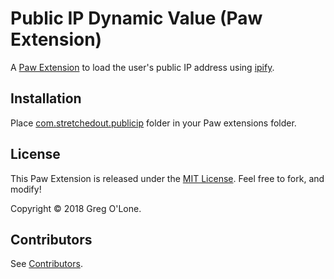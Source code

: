 # Public IP Dynamic Value (Paw Extension)

A [Paw Extension](http://luckymarmot.com/paw/extensions/) to load the user's public IP address using [ipify](https://www.ipify.org).

## Installation

Place [com.stretchedout.publicip](https://github.com/stretch327/Paw-PublicIPDynamicValue) folder in your Paw extensions folder.

## License

This Paw Extension is released under the [MIT License](LICENSE). Feel free to fork, and modify!

Copyright © 2018 Greg O'Lone.

## Contributors

See [Contributors](https://github.com/stretch327/Paw-PublicIPDynamicValue/graphs/contributors).